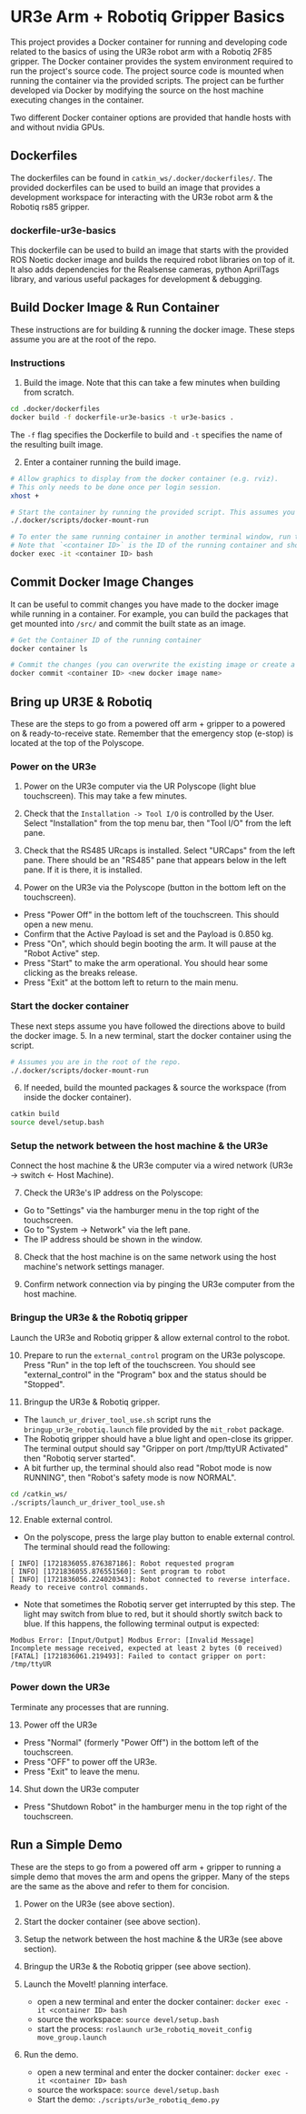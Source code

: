 # UR3e Arm + Robotiq Gripper Basics
This project provides a Docker container for running and developing code related to the basics of using the UR3e robot arm with a Robotiq 2F85 gripper. The Docker container provides the system environment required to run the project's source code. The project source code is mounted when running the container via the provided scripts. The project can be further developed via Docker by modifying the source on the host machine executing changes in the container.

Two different Docker container options are provided that handle hosts with and without nvidia GPUs.

## Dockerfiles
The dockerfiles can be found in `catkin_ws/.docker/dockerfiles/`. The provided dockerfiles can be used to build an image that provides a development workspace for interacting with the UR3e robot arm & the Robotiq rs85 gripper.

### dockerfile-ur3e-basics
This dockerfile can be used to build an image that starts with the provided ROS Noetic docker image and builds the required robot libraries on top of it. It also adds dependencies for the Realsense cameras, python AprilTags library, and various useful packages for development & debugging.

## Build Docker Image & Run Container
These instructions are for building & running the docker image. These steps assume you are at the root of the repo.

### Instructions
1. Build the image. Note that this can take a few minutes when building from scratch.
```bash
cd .docker/dockerfiles
docker build -f dockerfile-ur3e-basics -t ur3e-basics .
```
The `-f` flag specifies the Dockerfile to build and `-t` specifies the name of the resulting built image.

2. Enter a container running the build image.
```bash
# Allow graphics to display from the docker container (e.g. rviz).
# This only needs to be done once per login session.
xhost +

# Start the container by running the provided script. This assumes you are at the root of the repo.
./.docker/scripts/docker-mount-run

# To enter the same running container in another terminal window, run the following.
# Note that `<container ID>` is the ID of the running container and should be tab-completable.
docker exec -it <container ID> bash
```

## Commit Docker Image Changes
It can be useful to commit changes you have made to the docker image while running in a container. For example, you can build the packages that get mounted into `/src/` and commit the built state as an image.

```bash
# Get the Container ID of the running container
docker container ls

# Commit the changes (you can overwrite the existing image or create a new one with a new name)
docker commit <container ID> <new docker image name>
```

## Bring up UR3E & Robotiq
These are the steps to go from a powered off arm + gripper to a powered on & ready-to-receive state. Remember that the emergency stop (e-stop) is located at the top of the Polyscope.

### Power on the UR3e
1. Power on the UR3e computer via the UR Polyscope (light blue touchscreen). This may take a few minutes.

2. Check that the `Installation -> Tool I/O` is controlled by the User. Select "Installation" from the top menu bar, then "Tool I/O" from the left pane.

3. Check that the RS485 URcaps is installed. Select "URCaps" from the left pane. There should be an "RS485" pane that appears below in the left pane. If it is there, it is installed.

4. Power on the UR3e via the Polyscope (button in the bottom left on the touchscreen).

  - Press "Power Off" in the bottom left of the touchscreen. This should open a new menu.
  - Confirm that the Active Payload is set and the Payload is 0.850 kg.
  - Press "On", which should begin booting the arm. It will pause at the "Robot Active" step.
  - Press "Start" to make the arm operational. You should hear some clicking as the breaks release.
  - Press "Exit" at the bottom left to return to the main menu.

### Start the docker container
These next steps assume you have followed the directions above to build the docker image.
5. In a new terminal, start the docker container using the script.
```bash
# Assumes you are in the root of the repo.
./.docker/scripts/docker-mount-run
```

6. If needed, build the mounted packages & source the workspace (from inside the docker container).
```bash
catkin build
source devel/setup.bash
```

### Setup the network between the host machine & the UR3e
Connect the host machine & the UR3e computer via a wired network (UR3e -> switch <- Host Machine).

7. Check the UR3e's IP address on the Polyscope:

  - Go to "Settings" via the hamburger menu in the top right of the touchscreen.
  - Go to "System -> Network" via the left pane.
  - The IP address should be shown in the window.

8. Check that the host machine is on the same network using the host machine's network settings manager.

9. Confirm network connection via by pinging the UR3e computer from the host machine.

### Bringup the UR3e & the Robotiq gripper
Launch the UR3e and Robotiq gripper & allow external control to the robot.

10. Prepare to run the `external_control` program on the UR3e polyscope. Press "Run" in the top left of the touchscreen. You should see "external_control" in the "Program" box and the status should be "Stopped".

11. Bringup the UR3e & Robotiq gripper.
   - The `launch_ur_driver_tool_use.sh` script runs the `bringup_ur3e_robotiq.launch` file provided by the `mit_robot` package.
  - The Robotiq gripper should have a blue light and open-close its gripper. The terminal output should say "Gripper on port /tmp/ttyUR Activated" then "Robotiq server started".
  - A bit further up, the terminal should also read "Robot mode is now RUNNING", then "Robot's safety mode is now NORMAL".
```bash
cd /catkin_ws/
./scripts/launch_ur_driver_tool_use.sh
```

12. Enable external control.
  - On the polyscope, press the large play button to enable external control. The terminal should read the following:
```
[ INFO] [1721836055.876387186]: Robot requested program
[ INFO] [1721836055.876551560]: Sent program to robot
[ INFO] [1721836056.224020343]: Robot connected to reverse interface. Ready to receive control commands.
```

  - Note that sometimes the Robotiq server get interrupted by this step. The light may switch from blue to red, but it should shortly switch back to blue. If this happens, the following terminal output is expected:
```
Modbus Error: [Input/Output] Modbus Error: [Invalid Message] Incomplete message received, expected at least 2 bytes (0 received)
[FATAL] [1721836061.219493]: Failed to contact gripper on port: /tmp/ttyUR

```

### Power down the UR3e
Terminate any processes that are running.

13. Power off the UR3e

  - Press "Normal" (formerly "Power Off") in the bottom left of the touchscreen.
  - Press "OFF" to power off the UR3e.
  - Press "Exit" to leave the menu.

14. Shut down the UR3e computer

  - Press "Shutdown Robot" in the hamburger menu in the top right of the touchscreen.



## Run a Simple Demo
These are the steps to go from a powered off arm + gripper to running a simple demo that moves the arm and opens the gripper. Many of the steps are the same as the above and refer to them for concision.

1. Power on the UR3e (see above section).

2. Start the docker container (see above section).

3. Setup the network between the host machine & the UR3e (see above section).

4. Bringup the UR3e & the Robotiq gripper (see above section).

5. Launch the MoveIt! planning interface.
    - open a new terminal and enter the docker container: ```docker exec -it <container ID> bash```
    - source the workspace: ```source devel/setup.bash```
    - start the process: ```roslaunch ur3e_robotiq_moveit_config move_group.launch```

6. Run the demo.
    - open a new terminal and enter the docker container: ```docker exec -it <container ID> bash```
    - source the workspace: ```source devel/setup.bash```
    - Start the demo: ```./scripts/ur3e_robotiq_demo.py```
